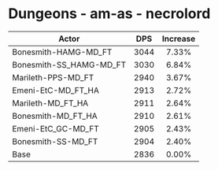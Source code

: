 # Dungeons - am-as - necrolord
| Actor | DPS | Increase |
|---|:---:|:---:|
|Bonesmith-HAMG-MD_FT|3044|7.33%|
|Bonesmith-SS_HAMG-MD_FT|3030|6.84%|
|Marileth-PPS-MD_FT|2940|3.67%|
|Emeni-EtC-MD_FT_HA|2913|2.72%|
|Marileth-MD_FT_HA|2911|2.64%|
|Bonesmith-MD_FT_HA|2910|2.61%|
|Emeni-EtC_GC-MD_FT|2905|2.43%|
|Bonesmith-SS-MD_FT|2904|2.40%|
|Base|2836|0.00%|
